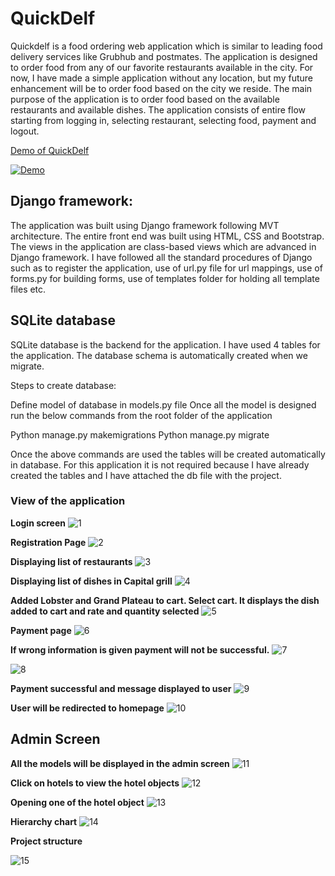 # QuickDelf

Quickdelf is a food ordering web application which is similar to leading food delivery services like Grubhub and postmates. The application is designed to order food from any of our favorite restaurants available in the city. For now, I have made a simple application without any location, but my future enhancement will be to order food based on the city we reside. The main purpose of the application is to order food based on the available restaurants and available dishes. The application consists of entire flow starting from logging in, selecting restaurant, selecting food, payment and logout.  

[Demo of QuickDelf](https://youtu.be/TdWKZPwwflM)

[![Demo](https://youtu.be/TdWKZPwwflM)](https://youtu.be/TdWKZPwwflM)

## Django framework:

The application was built using Django framework following MVT architecture. The entire front end was built using HTML, CSS and Bootstrap. The views in the application are class-based views which are advanced in Django framework. I have followed all the standard procedures of Django such as to register the application, use of url.py file for url mappings, use of forms.py for building forms, use of templates folder for holding all template files etc. 

## SQLite database

SQLite database is the backend for the application. I have used 4 tables for the application. The database schema is automatically created when we migrate. 

Steps to create database:

Define model of database in models.py file 
Once all the model is designed run the below commands from the root folder of the application

Python manage.py makemigrations
Python manage.py migrate

Once the above commands are used the tables will be created automatically in database. For this application it is not required because I have already created the tables and I have attached the db file with the project.

### View of the application

**Login screen**
![1](https://user-images.githubusercontent.com/17997235/40793393-e843aa96-64c1-11e8-8e0e-3a155ddc59b8.png)

**Registration Page**
![2](https://user-images.githubusercontent.com/17997235/40793394-e8528868-64c1-11e8-976d-911e9ae6bf4a.png)

**Displaying list of restaurants**
![3](https://user-images.githubusercontent.com/17997235/40793395-e85fe71a-64c1-11e8-8d3e-ac5e26deeb7d.png)

**Displaying list of dishes in Capital grill**
![4](https://user-images.githubusercontent.com/17997235/40793396-e871e8d4-64c1-11e8-854f-8321068b3153.png)

**Added Lobster and Grand Plateau to cart. Select cart. It displays the dish added to cart and rate and quantity selected**
![5](https://user-images.githubusercontent.com/17997235/40793397-e8827b18-64c1-11e8-9e0a-1375b938e0e1.png)

**Payment page**
![6](https://user-images.githubusercontent.com/17997235/40793398-e8942926-64c1-11e8-9911-bd6dc985ff3b.png)

**If wrong information is given payment will not be successful.**
![7](https://user-images.githubusercontent.com/17997235/40793399-e8c7a7c4-64c1-11e8-9a69-aa1bf6de619b.png)

![8](https://user-images.githubusercontent.com/17997235/40793400-e8ddb802-64c1-11e8-80e3-90d6034a1988.png)

**Payment successful and message displayed to user**
![9](https://user-images.githubusercontent.com/17997235/40793401-e90c84fc-64c1-11e8-857a-dd9bbf143902.png)

**User will be redirected to homepage**
![10](https://user-images.githubusercontent.com/17997235/40793402-e91e99b2-64c1-11e8-8aea-b81cb959e09c.png)

## Admin Screen

**All the models will be displayed in the admin screen**
![11](https://user-images.githubusercontent.com/17997235/40793403-e93d1d42-64c1-11e8-8b73-9a9ee3587312.png)

**Click on hotels to view the hotel objects**
![12](https://user-images.githubusercontent.com/17997235/40793404-e95409e4-64c1-11e8-8679-1f0be4e525c1.png)

**Opening one of the hotel object**
![13](https://user-images.githubusercontent.com/17997235/40793405-e982d0f8-64c1-11e8-9784-8875d9311cf4.png)

**Hierarchy chart**
![14](https://user-images.githubusercontent.com/17997235/40793406-e9aa11fe-64c1-11e8-8133-510fd4795837.png)

**Project structure**

![15](https://user-images.githubusercontent.com/17997235/40793407-e9c95654-64c1-11e8-9451-165e6bbb7ae8.png)




